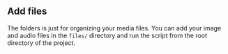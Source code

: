 ## Add files

The folders is just for organizing your media files. You can add your image and audio files in the `files/` directory and run the script from the root directory of the project.